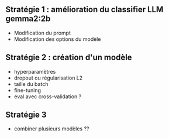 ## Stratégie 1 : amélioration du classifier LLM gemma2:2b
- Modification du prompt
- Modification des options du modèle

## Stratégie 2 : création d'un modèle 
- hyperparamètres
- dropout ou régularisation L2
- taille du batch
- fine-tuning
- eval avec cross-validation ? 

## Stratégie 3 
- combiner plusieurs modèles ?? 